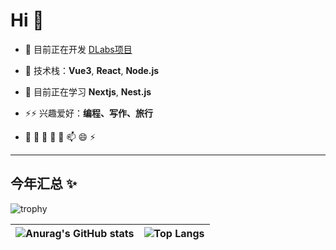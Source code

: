 # Hi 👋

- 🔭 目前正在开发 [DLabs项目](项目链接)
- 👯 技术栈：**Vue3**, **React**, **Node.js**

- 🌱 目前正在学习 **Nextjs**, **Nest.js**
- ⚡⚡ 兴趣爱好：**编程、写作、旅行**
- 🔭 🌱 👯 🤔 💬 📫  😄 ⚡ 
---

## 今年汇总 ✨

![trophy](https://github-profile-trophy.vercel.app/?username=licairen&theme=tokyonight2)

<!-- ![Anurag's GitHub stats](https://github-readme-stats.vercel.app/api?username=licairen&show_icons=true&theme=transparent) -->

<!-- ![Top Langs](https://github-readme-stats.vercel.app/api/top-langs/?username=licairen&layout=compact&theme=tokyonight) -->


 <!-- ![Top Langs](https://github-readme-stats.vercel.app/api/top-langs/?username=licairen&layout=compact&theme=radical)  -->


| ![Anurag's GitHub stats](https://github-readme-stats.vercel.app/api?username=licairen&show_icons=true&theme=transparent) | ![Top Langs](https://github-readme-stats.vercel.app/api/top-langs/?username=licairen&layout=compact&theme=transparent) |
| --- | --- |
